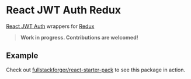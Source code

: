 # React JWT Auth Redux

[React JWT Auth][react-jwt-auth] wrappers for [Redux][redux]

> **Work in progress. Contributions are welcomed!**

## Example

Check out [fullstackforger/react-starter-pack][react-starter-pack] to see this package in action.

[redux]: http://redux.js.org/
[react-jwt-auth]: https://github.com/fullstackforger/react-jwt-auth
[react-starter-pack]: https://github.com/fullstackforger/react-starter-pack